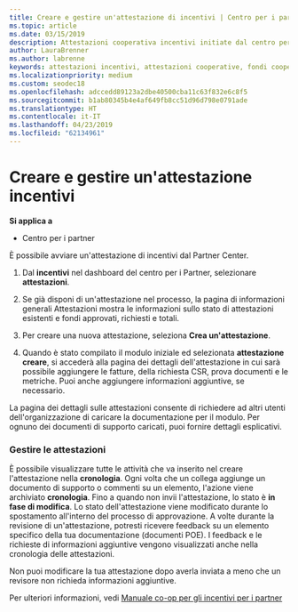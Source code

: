 ```yaml
---
title: Creare e gestire un'attestazione di incentivi | Centro per i partner
ms.topic: article
ms.date: 03/15/2019
description: Attestazioni cooperativa incentivi initiate dal centro per i Partner. Puoi visualizzare tutte le attività eseguite per creare l'attestazione nella cronologia.
author: LauraBrenner
ms.author: labrenne
keywords: attestazioni incentivi, attestazioni cooperative, fondi cooperativi
ms.localizationpriority: medium
ms.custom: seodec18
ms.openlocfilehash: adccedd89123a2dbe40500cba11c63f832e6c8f5
ms.sourcegitcommit: b1ab80345b4e4af649fb8cc51d96d798e0791ade
ms.translationtype: HT
ms.contentlocale: it-IT
ms.lasthandoff: 04/23/2019
ms.locfileid: "62134961"
---
```

# <a name="create-and-manage-an-incentives-claim"></a>Creare e gestire un'attestazione incentivi

**Si applica a**
- Centro per i partner

È possibile avviare un'attestazione di incentivi dal Partner Center. 

1. Dal **incentivi** nel dashboard del centro per i Partner, selezionare **attestazioni**.

2.  Se già disponi di un'attestazione nel processo, la pagina di informazioni generali Attestazioni mostra le informazioni sullo stato di attestazioni esistenti e fondi approvati, richiesti e totali.

3.  Per creare una nuova attestazione, seleziona **Crea un'attestazione**.

4.  Quando è stato compilato il modulo iniziale ed selezionata **attestazione creare**, si accederà alla pagina dei dettagli dell'attestazione in cui sarà possibile aggiungere le fatture, della richiesta CSR, prova documenti e le metriche. Puoi anche aggiungere informazioni aggiuntive, se necessario.

La pagina dei dettagli sulle attestazioni consente di richiedere ad altri utenti dell'organizzazione di caricare la documentazione per il modulo. Per ognuno dei documenti di supporto caricati, puoi fornire dettagli esplicativi. 

### <a name="manage-your-claims"></a>Gestire le attestazioni

È possibile visualizzare tutte le attività che va inserito nel creare l'attestazione nella **cronologia**. Ogni volta che un collega aggiunge un documento di supporto o commenti su un elemento, l'azione viene archiviato **cronologia**. Fino a quando non invii l'attestazione, lo stato è **in fase di modifica**. Lo stato dell'attestazione viene modificato durante lo spostamento all'interno del processo di approvazione. A volte durante la revisione di un'attestazione, potresti ricevere feedback su un elemento specifico della tua documentazione (documenti POE). I feedback e le richieste di informazioni aggiuntive vengono visualizzati anche nella cronologia delle attestazioni. 

Non puoi modificare la tua attestazione dopo averla inviata a meno che un revisore non richieda informazioni aggiuntive.

Per ulteriori informazioni, vedi [Manuale co-op per gli incentivi per i partner](https://assets.microsoft.com/coop-guidebook.pdf)
